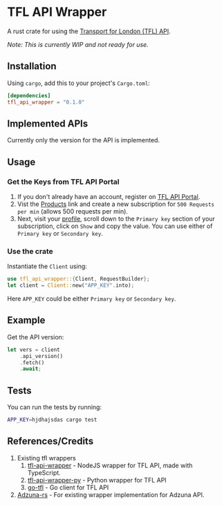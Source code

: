 # TFL API Wrapper

A rust crate for using the [Transport for London (TFL) API](https://api.tfl.gov.uk).

*Note: This is currently WIP and not ready for use.*

## Installation

Using `cargo`, add this to your project's `Cargo.toml`:
```toml
[dependencies]
tfl_api_wrapper = "0.1.0"
```

## Implemented APIs
Currently only the version for the API is implemented.

## Usage

### Get the Keys from TFL API Portal
1. If you don't already have an account, register on [TFL API Portal](https://api-portal.tfl.gov.uk/).
2. Vist the [Products](https://api-portal.tfl.gov.uk/products) link and create a new subscription for `500 Requests per min` (allows 500 requests per min).
3. Next, visit your [profile](https://api-portal.tfl.gov.uk/profile), scroll down to the `Primary key` section of your subscription, click on `Show` and copy the value. You can use either of `Primary key` or `Secondary key`.

### Use the crate

Instantiate the `Client` using:

```rust
use tfl_api_wrapper::{Client, RequestBuilder};
let client = Client::new("APP_KEY".into);
```
Here `APP_KEY` could be either `Primary key` or `Secondary key`.

## Example

Get the API version:
```rust
let vers = client
    .api_version()
    .fetch()
    .await;
```

## Tests
You can run the tests by running:
```sh
APP_KEY=hjdhajsdas cargo test
```

## References/Credits
1. Existing tfl wrappers
    1. [tfl-api-wrapper](https://github.com/ZackaryH8/tfl-api-wrapper) - NodeJS wrapper for TFL API, made with TypeScript.
    2. [tfl-api-wrapper-py](https://github.com/ZackaryH8/tfl-api-wrapper-py) - Python wrapper for TFL API
    3. [go-tfl](https://github.com/ZackaryH8/go-tfl) - Go client for TFL API
2. [Adzuna-rs](https://github.com/kamui-fin/adzuna-rs) - For existing wrapper implementation for Adzuna API.